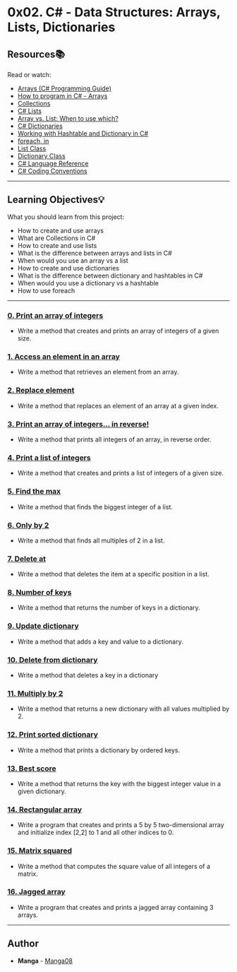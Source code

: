 # 0x02. C# - Data Structures: Arrays, Lists, Dictionaries

## Resources:books:
Read or watch:
* [Arrays (C# Programming Guide)](https://intranet.hbtn.io/rltoken/uXSaKWP1rKx8CTa1yTbfOg)
* [How to program in C# - Arrays](https://intranet.hbtn.io/rltoken/5JIbb4FQZtDLZvJCBFURtQ)
* [Collections](https://intranet.hbtn.io/rltoken/WxJCUhqAtv27bVa1I3C7dA)
* [C# Lists](https://intranet.hbtn.io/rltoken/apeOsI9mzY9istDJtmUGtw)
* [Array vs. List: When to use which?](https://intranet.hbtn.io/rltoken/RQD0ox18G7DBYpmi9kwOiA)
* [C# Dictionaries](https://intranet.hbtn.io/rltoken/7MunOUGerX5Knwtz61tAQg)
* [Working with Hashtable and Dictionary in C#](https://intranet.hbtn.io/rltoken/WT7MYYVoHX_YM09QL_M24A)
* [foreach, in](https://intranet.hbtn.io/rltoken/erCQNfpkMLFbq5vyDyG9KQ)
* [List Class](https://intranet.hbtn.io/rltoken/-Q8d36ceETAAAtwW7TfI_A)
* [Dictionary Class](https://intranet.hbtn.io/rltoken/f57r8JSqjDTXfIGS9QVd8A)
* [C# Language Reference](https://intranet.hbtn.io/rltoken/InKS0eQW4PRgDcUdXtjcow)
* [C# Coding Conventions](https://intranet.hbtn.io/rltoken/7fNn_I_Dip0mWfxnPJefRQ)

---
## Learning Objectives:bulb:
What you should learn from this project:

* How to create and use arrays
* What are Collections in C#
* How to create and use lists
* What is the difference between arrays and lists in C#
* When would you use an array vs a list
* How to create and use dictionaries
* What is the difference between dictionary and hashtables in C#
* When would you use a dictionary vs a hashtable
* How to use foreach

---

### [0. Print an array of integers](./0-print_array/)
* Write a method that creates and prints an array of integers of a given size.


### [1. Access an element in an array](./1-element_at/)
* Write a method that retrieves an element from an array.


### [2. Replace element](./2-replace_element/)
* Write a method that replaces an element of an array at a given index.


### [3. Print an array of integers... in reverse!](./3-print_array_reverse/)
* Write a method that prints all integers of an array, in reverse order.


### [4. Print a list of integers](./4-print_list/)
* Write a method that creates and prints a list of integers of a given size.


### [5. Find the max](./5-max_integer/)
* Write a method that finds the biggest integer of a list.


### [6. Only by 2](./6-divisible_by_2/)
* Write a method that finds all multiples of 2 in a list.


### [7. Delete at](./7-delete_at/)
* Write a method that deletes the item at a specific position in a list.


### [8. Number of keys](./8-number_keys/)
* Write a method that returns the number of keys in a dictionary.


### [9. Update dictionary](./9-add_key_value/)
* Write a method that adds a key and value to a dictionary.


### [10. Delete from dictionary](./10-delete_key_value/)
* Write a method that deletes a key in a dictionary


### [11. Multiply by 2](./11-multiply_by_2/)
* Write a method that returns a new dictionary with all values multiplied by 2.


### [12. Print sorted dictionary](./12-print_sorted_dictionary/)
* Write a method that prints a dictionary by ordered keys. 


### [13. Best score](./13-best_score/)
* Write a method that returns the key with the biggest integer value in a given dictionary.


### [14. Rectangular array](./14-rectangular_array/)
* Write a program that creates and prints a 5 by 5 two-dimensional array and initialize index [2,2] to 1 and all other indices to 0.


### [15. Matrix squared](./15-square_matrix/)
* Write a method that computes the square value of all integers of a matrix.


### [16. Jagged array](./100-jagged_array/)
* Write a program that creates and prints a jagged array containing 3 arrays.

---

## Author
* **Manga** - [Manga08](https://github.com/Manga08)